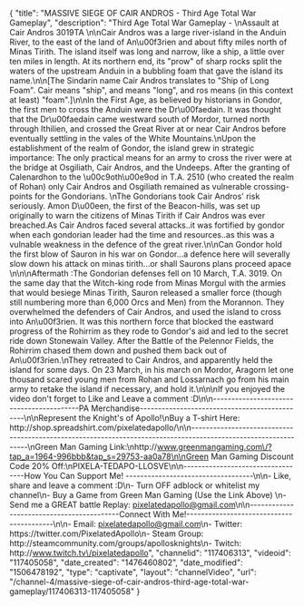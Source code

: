 {
    "title": "MASSIVE SIEGE OF CAIR ANDROS - Third Age Total War Gameplay",
    "description": "Third Age Total War Gameplay - \nAssault at Cair Andros 3019TA \n\nCair Andros was a large river-island in the Anduin River, to the east of the land of An\u00f3rien and about fifty miles north of Minas Tirith. The island itself was long and narrow, like a ship, a little over ten miles in length. At its northern end, its \"prow\" of sharp rocks split the waters of the upstream Anduin in a bubbling foam that gave the island its name.\n\n[The Sindarin name Cair Andros translates to \"Ship of Long Foam\". Cair means \"ship\", and means \"long\", and ros means (in this context at least) \"foam\".]\n\nIn the First Age, as believed by historians in Gondor, the first men to cross the Anduin were the Dr\u00faedain. It was thought that the Dr\u00faedain came westward south of Mordor, turned north through Ithilien, and crossed the Great River at or near Cair Andros before eventually settling in the vales of the White Mountains.\nUpon the establishment of the realm of Gondor, the island grew in strategic importance: The only practical means for an army to cross the river were at the bridge at Osgiliath, Cair Andros, and the Undeeps. After the granting of Calenardhon to the \u00c9oth\u00e9od in T.A. 2510 (who created the realm of Rohan) only Cair Andros and Osgiliath remained as vulnerable crossing-points for the Gondorians. \nThe Gondorians took Cair Andros' risk seriously. Amon D\u00een, the first of the Beacon-hills, was set up originally to warn the citizens of Minas Tirith if Cair Andros was ever breached.As Cair Andros faced several attacks..it was fortified by gondor when each gondorian leader had the time and resources..as this was a vulnable weakness in the defence of the great river.\n\nCan Gondor hold the first blow of Sauron in his war on Gondor...a defence here will severally slow down his attack on minas tirith...or shall Saurons plans proceed apace \n\n\nAftermath :The Gondorian defenses fell on 10 March, T.A. 3019. On the same day that the Witch-king rode from Minas Morgul with the armies that would besiege Minas Tirith, Sauron released a smaller force (though still numbering more than 6,000 Orcs and Men) from the Morannon. They overwhelmed the defenders of Cair Andros, and used the island to cross into An\u00f3rien. It was this northern force that blocked the eastward progress of the Rohirrim as they rode to Gondor's aid and led to the secret ride down Stonewain Valley. After the Battle of the Pelennor Fields, the Rohirrim chased them down and pushed them back out of An\u00f3rien.\nThey retreated to Cair Andros, and apparently held the island for some days. On 23 March, in his march on Mordor, Aragorn let one thousand scared young men from Rohan and Lossarnach go from his main army to retake the island if necessary, and hold it.\n\n\nIf you enjoyed the video don't forget to Like and Leave a comment :D\n\n-----------------------------------------PA Merchandise----------------------------------------------\n\nRepresent the Knight's of Apollo!\nBuy a T-shirt Here: http:\/\/shop.spreadshirt.com\/pixelatedapollo\/\n\n---------------------------------------------------------------------------------------------------------------\nGreen Man Gaming Link:\nhttp:\/\/www.greenmangaming.com\/?tap_a=1964-996bbb&tap_s=29753-aa0a78\n\nGreen Man Gaming Discount Code 20% Off:\nPIXELA-TEDAPO-LLOSVE\n\n----------------------------------How You Can Support Me! -----------------------------------\n\n- Like, share and leave a comment :D\n- Turn OFF adblock or whitelist my channel\n- Buy a Game from Green Man Gaming (Use the Link Above) \n- Send me a GREAT battle Replay: pixelatedapollo@gmail.com\n\n------------------------------------------Connect With Me!-----------------------------------------\n\n- Email: pixelatedapollo@gmail.com\n- Twitter: https:\/\/twitter.com\/PixelatedApollo\n- Steam Group:  http:\/\/steamcommunity.com\/groups\/apollosknights\n- Twitch: http:\/\/www.twitch.tv\/pixelatedapollo",
    "channelid": "117406313",
    "videoid": "117405058",
    "date_created": "1476460802",
    "date_modified": "1506478192",
    "type": "captivate",
    "layout": "channelVideo",
    "url": "\/channel-4\/massive-siege-of-cair-andros-third-age-total-war-gameplay\/117406313-117405058"
}